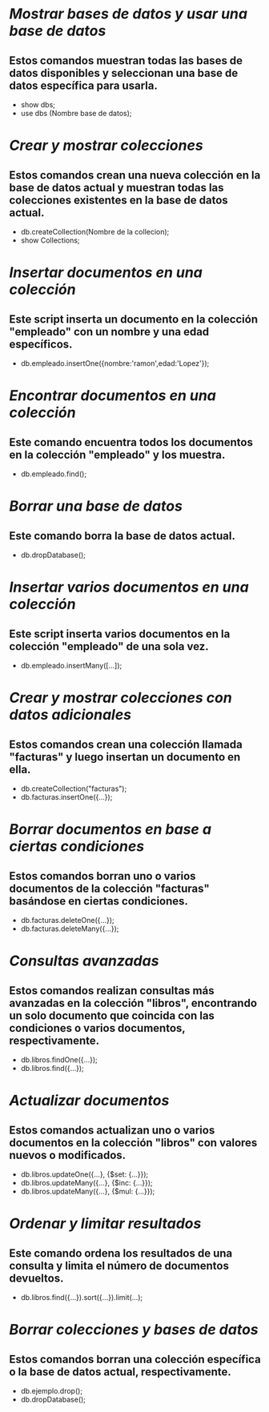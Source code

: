 # ***Mostrar bases de datos y usar una base de datos***
## Estos comandos muestran todas las bases de datos disponibles y seleccionan una base de datos específica para usarla.
* show dbs; 
* use dbs (Nombre base de datos); 

# ***Crear y mostrar colecciones***
## Estos comandos crean una nueva colección en la base de datos actual y muestran todas las colecciones existentes en la base de datos actual.
* db.createCollection(Nombre de la collecion);
* show Collections;

# ***Insertar documentos en una colección***
## Este script inserta un documento en la colección "empleado" con un nombre y una edad específicos.
* db.empleado.insertOne({nombre:'ramon',edad:'Lopez'});

# ***Encontrar documentos en una colección***
## Este comando encuentra todos los documentos en la colección "empleado" y los muestra.
* db.empleado.find(); 

# ***Borrar una base de datos***
## Este comando borra la base de datos actual.

* db.dropDatabase();

# ***Insertar varios documentos en una colección***
## Este script inserta varios documentos en la colección "empleado" de una sola vez.
* db.empleado.insertMany([...]);

# ***Crear y mostrar colecciones con datos adicionales***
## Estos comandos crean una colección llamada "facturas" y luego insertan un documento en ella.
* db.createCollection("facturas");
* db.facturas.insertOne({...});

# ***Borrar documentos en base a ciertas condiciones***
## Estos comandos borran uno o varios documentos de la colección "facturas" basándose en ciertas condiciones.
* db.facturas.deleteOne({...});
* db.facturas.deleteMany({...});

# ***Consultas avanzadas***
## Estos comandos realizan consultas más avanzadas en la colección "libros", encontrando un solo documento que coincida con las condiciones o varios documentos, respectivamente.
* db.libros.findOne({...});
* db.libros.find({...});

# ***Actualizar documentos***
## Estos comandos actualizan uno o varios documentos en la colección "libros" con valores nuevos o modificados.
* db.libros.updateOne({...}, {$set: {...}});
* db.libros.updateMany({...}, {$inc: {...}});
* db.libros.updateMany({...}, {$mul: {...}});

# ***Ordenar y limitar resultados***
## Este comando ordena los resultados de una consulta y limita el número de documentos devueltos.
* db.libros.find({...}).sort({...}).limit(...); 

# ***Borrar colecciones y bases de datos***
## Estos comandos borran una colección específica o la base de datos actual, respectivamente.
* db.ejemplo.drop();
* db.dropDatabase();
